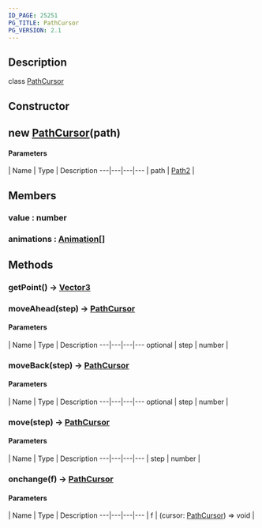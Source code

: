 ```yaml
---
ID_PAGE: 25251
PG_TITLE: PathCursor
PG_VERSION: 2.1
---
```

## Description

class [PathCursor](/classes/2.3/PathCursor)



## Constructor

## new [PathCursor](/classes/2.3/PathCursor)(path)



#### Parameters
 | Name | Type | Description
---|---|---|---
 | path | [Path2](/classes/2.3/Path2) |   

## Members

### value : number



### animations : [Animation](/classes/2.3/Animation)[]



## Methods

### getPoint() &rarr; [Vector3](/classes/2.3/Vector3)


### moveAhead(step) &rarr; [PathCursor](/classes/2.3/PathCursor)



#### Parameters
 | Name | Type | Description
---|---|---|---
optional | step | number |   

### moveBack(step) &rarr; [PathCursor](/classes/2.3/PathCursor)



#### Parameters
 | Name | Type | Description
---|---|---|---
optional | step | number |   

### move(step) &rarr; [PathCursor](/classes/2.3/PathCursor)



#### Parameters
 | Name | Type | Description
---|---|---|---
 | step | number |   

### onchange(f) &rarr; [PathCursor](/classes/2.3/PathCursor)



#### Parameters
 | Name | Type | Description
---|---|---|---
 | f | (cursor: [PathCursor](/classes/2.3/PathCursor)) =&gt; void |   

